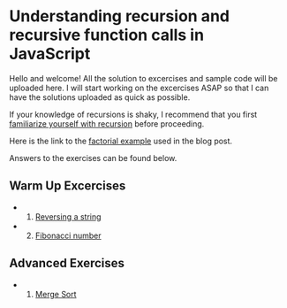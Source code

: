 # Understanding recursion and recursive function calls in JavaScript

Hello and welcome! All the solution to excercises and sample code will be uploaded here. 
I will start working on the excercises ASAP so that I can have the solutions uploaded as quick as possible.

If your knowledge of recursions is shaky, I recommend that you first <a href="http://www.thecodingdelight.com/understanding-recursive-function-calls/">familiarize yourself with recursion</a> before proceeding.

Here is the link to the <a href="https://github.com/JWLee89/The-Coding-Delight/blob/master/JavaScript/recursion/exercises/factorial.js"> factorial example</a> used in the blog post.

Answers to the exercises can be found below.

## Warm Up Excercises

* 1. <a href="https://github.com/JWLee89/The-Coding-Delight/blob/master/JavaScript/recursion/exercises/reverseStr.js">Reversing a string</a>
* 2. <a href="https://github.com/JWLee89/The-Coding-Delight/blob/master/JavaScript/recursion/exercises/fibonacci.js"> Fibonacci number</a>

## Advanced Exercises

* 1. <a href="https://github.com/JWLee89/The-Coding-Delight/tree/master/JavaScript/algorithms/sorts/merge-sort">Merge Sort</a>
